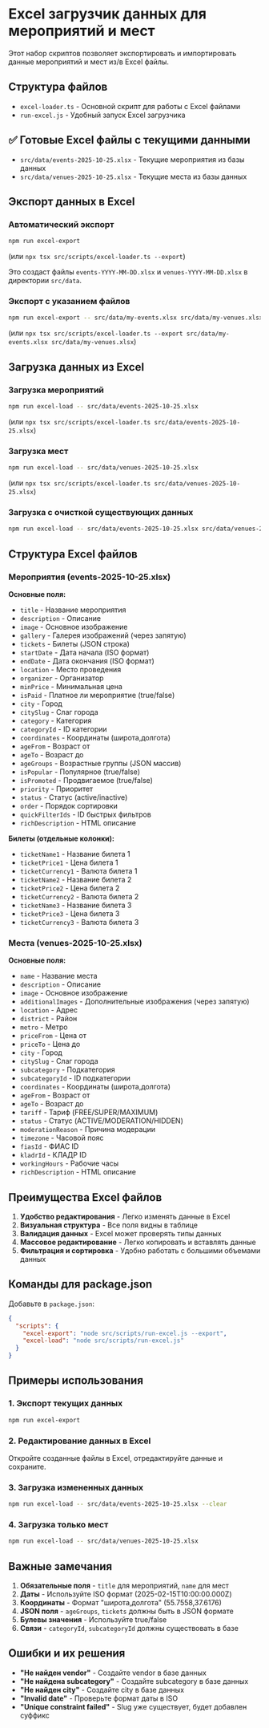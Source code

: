 # Excel загрузчик данных для мероприятий и мест

Этот набор скриптов позволяет экспортировать и импортировать данные мероприятий и мест из/в Excel файлы.

## Структура файлов

- `excel-loader.ts` - Основной скрипт для работы с Excel файлами
- `run-excel.js` - Удобный запуск Excel загрузчика

## ✅ Готовые Excel файлы с текущими данными

- `src/data/events-2025-10-25.xlsx` - Текущие мероприятия из базы данных
- `src/data/venues-2025-10-25.xlsx` - Текущие места из базы данных

## Экспорт данных в Excel

### Автоматический экспорт
```bash
npm run excel-export
```
(или `npx tsx src/scripts/excel-loader.ts --export`)

Это создаст файлы `events-YYYY-MM-DD.xlsx` и `venues-YYYY-MM-DD.xlsx` в директории `src/data`.

### Экспорт с указанием файлов
```bash
npm run excel-export -- src/data/my-events.xlsx src/data/my-venues.xlsx
```
(или `npx tsx src/scripts/excel-loader.ts --export src/data/my-events.xlsx src/data/my-venues.xlsx`)

## Загрузка данных из Excel

### Загрузка мероприятий
```bash
npm run excel-load -- src/data/events-2025-10-25.xlsx
```
(или `npx tsx src/scripts/excel-loader.ts src/data/events-2025-10-25.xlsx`)

### Загрузка мест
```bash
npm run excel-load -- src/data/venues-2025-10-25.xlsx
```
(или `npx tsx src/scripts/excel-loader.ts src/data/venues-2025-10-25.xlsx`)

### Загрузка с очисткой существующих данных
```bash
npm run excel-load -- src/data/events-2025-10-25.xlsx src/data/venues-2025-10-25.xlsx --clear
```

## Структура Excel файлов

### Мероприятия (events-2025-10-25.xlsx)

**Основные поля:**
- `title` - Название мероприятия
- `description` - Описание
- `image` - Основное изображение
- `gallery` - Галерея изображений (через запятую)
- `tickets` - Билеты (JSON строка)
- `startDate` - Дата начала (ISO формат)
- `endDate` - Дата окончания (ISO формат)
- `location` - Место проведения
- `organizer` - Организатор
- `minPrice` - Минимальная цена
- `isPaid` - Платное ли мероприятие (true/false)
- `city` - Город
- `citySlug` - Слаг города
- `category` - Категория
- `categoryId` - ID категории
- `coordinates` - Координаты (широта,долгота)
- `ageFrom` - Возраст от
- `ageTo` - Возраст до
- `ageGroups` - Возрастные группы (JSON массив)
- `isPopular` - Популярное (true/false)
- `isPromoted` - Продвигаемое (true/false)
- `priority` - Приоритет
- `status` - Статус (active/inactive)
- `order` - Порядок сортировки
- `quickFilterIds` - ID быстрых фильтров
- `richDescription` - HTML описание

**Билеты (отдельные колонки):**
- `ticketName1` - Название билета 1
- `ticketPrice1` - Цена билета 1
- `ticketCurrency1` - Валюта билета 1
- `ticketName2` - Название билета 2
- `ticketPrice2` - Цена билета 2
- `ticketCurrency2` - Валюта билета 2
- `ticketName3` - Название билета 3
- `ticketPrice3` - Цена билета 3
- `ticketCurrency3` - Валюта билета 3

### Места (venues-2025-10-25.xlsx)

**Основные поля:**
- `name` - Название места
- `description` - Описание
- `image` - Основное изображение
- `additionalImages` - Дополнительные изображения (через запятую)
- `location` - Адрес
- `district` - Район
- `metro` - Метро
- `priceFrom` - Цена от
- `priceTo` - Цена до
- `city` - Город
- `citySlug` - Слаг города
- `subcategory` - Подкатегория
- `subcategoryId` - ID подкатегории
- `coordinates` - Координаты (широта,долгота)
- `ageFrom` - Возраст от
- `ageTo` - Возраст до
- `tariff` - Тариф (FREE/SUPER/MAXIMUM)
- `status` - Статус (ACTIVE/MODERATION/HIDDEN)
- `moderationReason` - Причина модерации
- `timezone` - Часовой пояс
- `fiasId` - ФИАС ID
- `kladrId` - КЛАДР ID
- `workingHours` - Рабочие часы
- `richDescription` - HTML описание

## Преимущества Excel файлов

1. **Удобство редактирования** - Легко изменять данные в Excel
2. **Визуальная структура** - Все поля видны в таблице
3. **Валидация данных** - Excel может проверять типы данных
4. **Массовое редактирование** - Легко копировать и вставлять данные
5. **Фильтрация и сортировка** - Удобно работать с большими объемами данных

## Команды для package.json

Добавьте в `package.json`:

```json
{
  "scripts": {
    "excel-export": "node src/scripts/run-excel.js --export",
    "excel-load": "node src/scripts/run-excel.js"
  }
}
```

## Примеры использования

### 1. Экспорт текущих данных
```bash
npm run excel-export
```

### 2. Редактирование данных в Excel
Откройте созданные файлы в Excel, отредактируйте данные и сохраните.

### 3. Загрузка измененных данных
```bash
npm run excel-load -- src/data/events-2025-10-25.xlsx --clear
```

### 4. Загрузка только мест
```bash
npm run excel-load -- src/data/venues-2025-10-25.xlsx
```

## Важные замечания

1. **Обязательные поля** - `title` для мероприятий, `name` для мест
2. **Даты** - Используйте ISO формат (2025-02-15T10:00:00.000Z)
3. **Координаты** - Формат "широта,долгота" (55.7558,37.6176)
4. **JSON поля** - `ageGroups`, `tickets` должны быть в JSON формате
5. **Булевы значения** - Используйте true/false
6. **Связи** - `categoryId`, `subcategoryId` должны существовать в базе

## Ошибки и их решения

- **"Не найден vendor"** - Создайте vendor в базе данных
- **"Не найдена subcategory"** - Создайте subcategory в базе данных  
- **"Не найден city"** - Создайте city в базе данных
- **"Invalid date"** - Проверьте формат даты в ISO
- **"Unique constraint failed"** - Slug уже существует, будет добавлен суффикс
